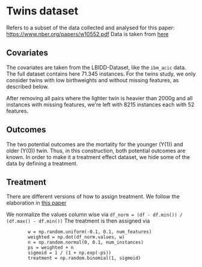 # Twins dataset 
Refers to a subset of the data collected and analysed for this paper: https://www.nber.org/papers/w10552.pdf
Data is taken from [here](https://github.com/AMLab-Amsterdam/CEVAE/tree/master/datasets/TWINS)

## Covariates 
The covariates are taken from the LBIDD-Dataset, like the `ibm_acic` data. The full dataset contains here 71.345 instances.
For the twins study, we only consider twins with low birthweights and without missing features, as described below. 

After removing all pairs where the lighter twin is heavier than 2000g and all instances with missing features, we're left with 8215 instances each with 52 features. 

## Outcomes 
The two potential outcomes are the mortality for the younger (Y(1)) and older (Y(0)) twin. Thus, in this construction, both potential outcomes are known. In order to make it a treatment effect dataset, we hide some of the data by defining a treatment. 

## Treatment 
There are different versions of how to assign treatment. We follow the elaboration in [this paper](https://papers.nips.cc/paper/7529-representation-learning-for-treatment-effect-estimation-from-observational-data.pdf)

We normalize the values column wise via `df_norm = (df - df.min()) / (df.max() - df.min())` 
The treatment is then assigned via 
```
        w = np.random.uniform(-0.1, 0.1, num_features)
        weighted = np.dot(df_norm.values, w)
        n = np.random.normal(0, 0.1, num_instances)
        ps = weighted + n
        sigmoid = 1 / (1 + np.exp(-ps))
        treatment = np.random.binomial(1, sigmoid)
```





